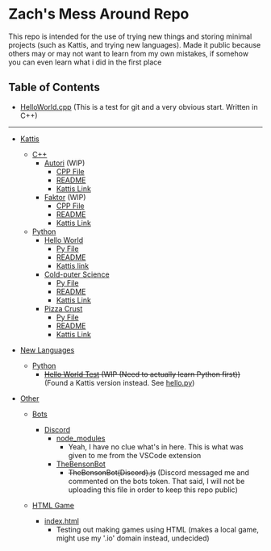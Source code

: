 # Zach's Mess Around Repo



This repo is intended for the use of trying new things and storing minimal projects (such as Kattis, and trying new languages). Made it public because others may or may not want to learn from my own mistakes, if somehow you can even learn what i did in the first place

## Table of Contents

- [HelloWorld.cpp](HelloWorld.cpp) (This is a test for git and a very obvious start. Written in C++)

----------

- [Kattis](/Kattis) 
    - [C++](/Kattis/C++)
        - [Autori](/Kattis/C++/Autori) (WIP)
            - [CPP File](/Kattis/C++/Autori/Autori.cpp)
            - [README](/Kattis/Autori/README.md)
            - [Kattis Link](https://open.kattis.com/problems/autori)
        - [Faktor](/Kattis/Faktor) (WIP)
            - [CPP File](/Kattis/Faktor/Faktor.cpp)
            - [README](/Kattis/Faktor/README.md)
            - [Kattis Link](https://open.kattis.com/problems/faktor)
    - [Python](/Kattis/Python)
        - [Hello World](</Kattis/Python/Hello World>)
            - [Py File](</Kattis/Python/Hello World/hello.py>)
            - [README](</Kattis/Python/Hello World/README.md>)
            - [Kattis link](https://open.kattis.com/problems/hello)
        - [Cold-puter Science](</Kattis/Python/Cold-puter Science>)
            - [Py File](</Kattis/Python/Cold-puter Science/cold.py>)
            - [README](</Kattis/Python/Cold-puter Science/README.md>)
            - [Kattis Link](https://open.kattis.com/problems/cold)
        - [Pizza Crust](</Kattis/Python/Pizza Crust>)
            - [Py File](</Kattis/Python/Pizza Crust/pizza2.py>)
            - [README](</Kattis/Python/Pizza Crust/README.md>)
            - [Kattis Link](https://open.kattis.com/problems/pizza2)


- [New Languages](/NewLanguages)
    - [Python](NewLanguages/Python)
        - ~~[Hello World Test](/NewLanguages/Python/HelloWorld.py) (WIP (Need to actually learn Python first))~~ (Found a Kattis version instead. See [hello.py](/Kattis/Pyhton/Hello))

- [Other](/Other)
    - [Bots](/Other/Bots)
        - [Discord](/Other/Bots/Discord)
            - [node_modules](/Other/Bots/Discord/node_modules)
                - Yeah, I have no clue what's in here. This is what was given to me from the VSCode extension
            - [TheBensonBot](/Other/Bots/Discord/TheBensonBot)
                - ~~TheBensonBot(Discord).js~~ (Discord messaged me and commented on the bots token. That said, I will not be uploading this file in order to keep this repo public)

    - [HTML Game](/Other/HtmlGame/)
        - [index.html](/Other/HTMLGame/index.html)
            - Testing out making games using HTML (makes a local game, might use my '.io' domain instead, undecided)

